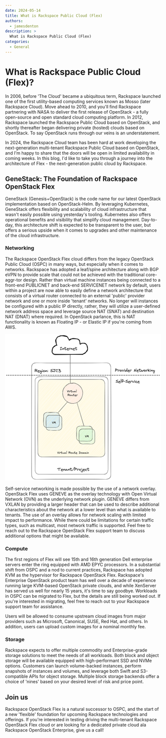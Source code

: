 ```yaml
---
date: 2024-05-14
title: What is Rackspace Public Cloud (Flex)
authors:
  - jamesdenton
description: >
  What is Rackspace Public Cloud (Flex)
categories:
  - General
---
```


# What is Rackspace Public Cloud (Flex)?

In 2006, before 'The Cloud' became a ubiquitous term, Rackspace launched one of the first utility-based computing services known as Mosso (later Rackspace Cloud). Move ahead to 2010, and you'll find Rackspace partnering with NASA to deliver the first release of OpenStack - a fully open-source and open standard cloud computing platform. In 2012, Rackspace launched the Rackspace Public Cloud based on OpenStack, and shortly thereafter began delivering private (hosted) clouds based on OpenStack. To say OpenStack runs through our veins is an understatement.
<!-- more -->

In 2024, the Rackspace Cloud team has been hard at work developing the next-generation multi-tenant Rackspace Public Cloud based on OpenStack, and I'm happy to share that the doors will be open in limited availability in coming weeks. In this blog, I'd like to take you through a journey into the architecture of Flex - the next-generation public cloud by Rackspace.

## GeneStack: The Foundation of Rackspace OpenStack Flex

GeneStack (Genesis+OpenStack) is the code name for our latest OpenStack implementation based on OpenStack-Helm. By leveraging Kubernetes, GeneStack offers flexibility and scalability of cloud infrastructure that wasn't easily possible using yesterday's tooling. Kubernetes also offers operational benefits and visibility that simplify cloud management. Day-to-day, this architecture shift is expected to be transparent to the user, but offers a serious upside when it comes to upgrades and other maintenance of the cloud infrastructure.

### Networking

The Rackspace OpenStack Flex cloud differs from the legacy OpenStack Public Cloud (OSPC) in many ways, but especially when it comes to networks. Rackspace has adopted a leaf/spine architecture along with BGP eVPN to provide scale that could not be achieved with the traditional core-aggr-tor design. Rather than virtual machine instances being connected to a front-end PUBLICNET and back-end SERVICENET network by default, users within a project are now able to easily define a network architecture that consists of a virtual router connected to an external 'public' provider network and one or more inside 'tenant' networks. No longer will instances be configured with a public IP directly, rather, they will utilize a user-defined network address space and leverage source NAT (SNAT) and destination NAT (DNAT) where required. In OpenStack parlance, this is NAT functionality is known as Floating IP - or Elastic IP if you're coming from AWS.

![Virtual Route Domain](assets/images/2024-05-14/virtual_route_domain2.png)

Self-service networking is made possible by the use of a network overlay. OpenStack Flex uses GENEVE as the overlay technology with Open Virtual Network (OVN) as the underlying network plugin. GENEVE differs from VXLAN by providing a larger header that can be used to describe additional characteristics about the network at a lower level than what is available to tenants. The use of an overlay allows for network scaling with limited impact to performance. While there could be limitations for certain traffic types, such as multicast, most network traffic is supported. Feel free to reach out to the Rackspace OpenStack Flex support team to discuss additional options that might be available.

### Compute

The first regions of Flex will see 15th and 16th generation Dell enterprise servers enter the ring equipped with AMD EPYC processors. In a substantial shift from OSPC and a nod to current practices, Rackspace has adopted KVM as the hypervisor for Rackspace OpenStack Flex. Rackspace's Enterprise OpenStack product team has well over a decade of experience running large KVM-based OpenStack private clouds, and while XenServer has served us well for nearly 15 years, it's time to say goodbye. Workloads in OSPC can be migrated to Flex, but the details are still being worked out. If you're interested in migrating, feel free to reach out to your Rackspace support team for assistance.

Users will be allowed to consume upstream cloud images from major providers such as Microsoft, Canonical, SUSE, Red Hat, and others. In addition, users can upload custom images for a nominal monthly fee.

### Storage

Rackspace expects to offer multiple commodity and Enterprise-grade storage solutions to meet the needs of all workloads. Both block and object storage will be available equipped with high-performant SSD and NVMe options. Customers can launch volume-backed instances, perform snapshots of instances and volumes, and leverage both Swift and S3-compatible APIs for object storage. Multiple block storage backends offer a choice of 'nines' based on your desired level of risk and price point.

## Join us

Rackspace OpenStack Flex is a natural successor to OSPC, and the start of a new 'flexible' foundation for upcoming Rackspace technologies and offerings. If you're interested in testing driving the multi-tenant Rackspace OpenStack Flex cloud or are looking for a dedicated private cloud ala Rackspace OpenStack Enterprise, give us a call!

